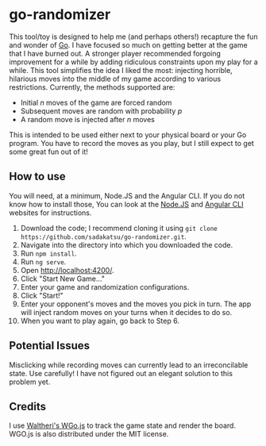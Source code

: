 # go-randomizer
This tool/toy is designed to help me (and perhaps others!) recapture the fun and wonder of
[Go](https://en.wikipedia.org/wiki/Go_(game)).  I have focused so much on getting better at the game that I have burned
out.  A stronger player recommended forgoing improvement for a while by adding ridiculous constraints upon my play for a
while.  This tool simplifies the idea I liked the most: injecting horrible, hilarious moves into the middle of my game
according to various restrictions.  Currently, the methods supported are:

* Initial _n_ moves of the game are forced random
* Subsequent moves are random with probability _p_
* A random move is injected after _n_ moves

This is intended to be used either next to your physical board or your Go program.  You have to record the moves as you
play, but I still expect to get some great fun out of it!

## How to use
You will need, at a minimum, Node.JS and the Angular CLI.  If you do not know how to install those, You can look at the
[Node.JS](https://nodejs.org/en/) and [Angular CLI](https://cli.angular.io/) websites for instructions.

1. Download the code; I recommend cloning it using `git clone https://github.com/sadakatsu/go-randomizer.git`.
2. Navigate into the directory into which you downloaded the code.
3. Run `npm install`.
4. Run `ng serve`.
5. Open [http://localhost:4200/](http://localhost:4200/).
6. Click "Start New Game..."
7. Enter your game and randomization configurations.
8. Click "Start!"
9. Enter your opponent's moves and the moves you pick in turn.  The app will inject random moves on your turns when it
   decides to do so.
10. When you want to play again, go back to Step 6.

## Potential Issues
Misclicking while recording moves can currently lead to an irreconcilable state.  Use carefully!  I have not figured out
an elegant solution to this problem yet.

## Credits
I use [Waltheri's WGo.js](http://wgo.waltheri.net/) to track the game state and render the board.  WGO.js is also
distributed under the MIT license.

